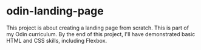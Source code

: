 # odin-landing-page

This project is about creating a landing page from scratch. This is part of my Odin curriculum. By the end of this project, I'll have demonstrated basic HTML and CSS skills, including Flexbox.
